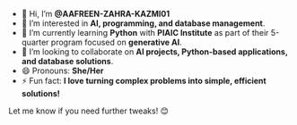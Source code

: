 - 👋 Hi, I’m **@AAFREEN-ZAHRA-KAZMI01**  
- 👀 I’m interested in **AI, programming, and database management**.  
- 🌱 I’m currently learning **Python** with **PIAIC Institute** as part of their 5-quarter program focused on **generative AI**.  
- 💞️ I’m looking to collaborate on **AI projects, Python-based applications, and database solutions**.   
- 😄 Pronouns: **She/Her**  
- ⚡ Fun fact: **I love turning complex problems into simple, efficient solutions!**  

Let me know if you need further tweaks! 😊

<!---
AAFREEN-ZAHRA-KAZMI01/AAFREEN-ZAHRA-KAZMI01 is a ✨ special ✨ repository because its `README.md` (this file) appears on your GitHub profile.
You can click the Preview link to take a look at your changes.
--->
